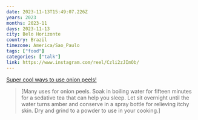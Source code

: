 ```yaml
---
date: 2023-11-13T15:49:07.226Z
years: 2023
months: 2023-11
days: 2023-11-13
city: Belo Horizonte
country: Brazil
timezone: America/Sao_Paulo
tags: ["food"]
categories: ["talk"]
link: https://www.instagram.com/reel/Czli2zJImOb/
---
```

[Super cool ways to use onion peels!](https://www.instagram.com/reel/Czli2zJImOb/)

> [Many uses for onion peels. Soak in boiling water for fifteen minutes for a sedative tea that can help you sleep. Let sit overnight until the water turns amber and conserve in a spray bottle for relieving itchy skin. Dry and grind to a powder to use in your cooking.]
